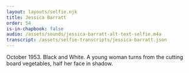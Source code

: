 ```yaml
---
layout: layouts/selfie.njk
title: Jessica Barratt
order: 54
is-in-chapbook: false
audio: /assets/sounds/jessica-barratt-alt-text-selfie.m4a
transcript: /assets/selfie-transcripts/jessica-barratt.json
---
```


October 1953. Black and White. A young woman turns from the cutting board vegetables, half her face in shadow.
